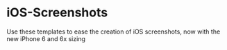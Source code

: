 iOS-Screenshots
===============

Use these templates to ease the creation of iOS screenshots, now with the new iPhone 6 and 6x sizing
